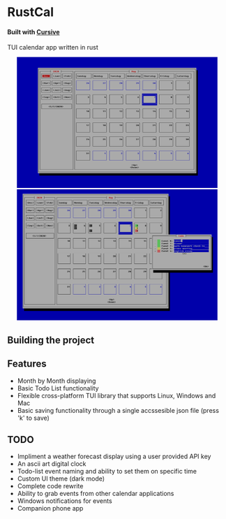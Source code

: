 # RustCal
#### Built with [Cursive](https://github.com/gyscos/cursive)

TUI calendar app written in rust
 
<p align="center">
  <img width="460" height="300" src="Capture3333.PNG">
  <img width="460" height="300" src="123.PNG">
</p>

## Building the project



## Features
 * Month by Month displaying
 * Basic Todo List functionality
 * Flexible cross-platform TUI library that supports Linux, Windows and Mac
 * Basic saving functionality through a single accssesible json file (press 'k' to save)
## TODO
 - Impliment a weather forecast display using a user provided API key
 - An ascii art digital clock 
 - Todo-list event naming and ability to set them on specific time
 - Custom UI theme (dark mode)
 - Complete code rewrite
 - Ability to grab events from other calendar applications
 - Windows notifications for events
 - Companion phone app
